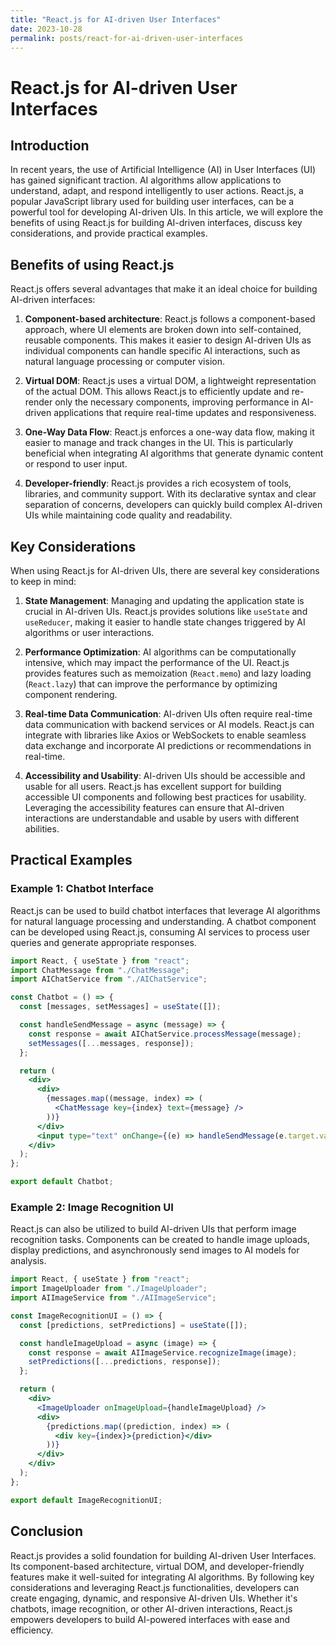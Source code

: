 ```yaml
---
title: "React.js for AI-driven User Interfaces"
date: 2023-10-28
permalink: posts/react-for-ai-driven-user-interfaces
---
```


# React.js for AI-driven User Interfaces

## Introduction

In recent years, the use of Artificial Intelligence (AI) in User Interfaces (UI) has gained significant traction. AI algorithms allow applications to understand, adapt, and respond intelligently to user actions. React.js, a popular JavaScript library used for building user interfaces, can be a powerful tool for developing AI-driven UIs. In this article, we will explore the benefits of using React.js for building AI-driven interfaces, discuss key considerations, and provide practical examples.

## Benefits of using React.js

React.js offers several advantages that make it an ideal choice for building AI-driven interfaces:

1. **Component-based architecture**: React.js follows a component-based approach, where UI elements are broken down into self-contained, reusable components. This makes it easier to design AI-driven UIs as individual components can handle specific AI interactions, such as natural language processing or computer vision.

2. **Virtual DOM**: React.js uses a virtual DOM, a lightweight representation of the actual DOM. This allows React.js to efficiently update and re-render only the necessary components, improving performance in AI-driven applications that require real-time updates and responsiveness.

3. **One-Way Data Flow**: React.js enforces a one-way data flow, making it easier to manage and track changes in the UI. This is particularly beneficial when integrating AI algorithms that generate dynamic content or respond to user input.

4. **Developer-friendly**: React.js provides a rich ecosystem of tools, libraries, and community support. With its declarative syntax and clear separation of concerns, developers can quickly build complex AI-driven UIs while maintaining code quality and readability.

## Key Considerations

When using React.js for AI-driven UIs, there are several key considerations to keep in mind:

1. **State Management**: Managing and updating the application state is crucial in AI-driven UIs. React.js provides solutions like `useState` and `useReducer`, making it easier to handle state changes triggered by AI algorithms or user interactions.

2. **Performance Optimization**: AI algorithms can be computationally intensive, which may impact the performance of the UI. React.js provides features such as memoization (`React.memo`) and lazy loading (`React.lazy`) that can improve the performance by optimizing component rendering.

3. **Real-time Data Communication**: AI-driven UIs often require real-time data communication with backend services or AI models. React.js can integrate with libraries like Axios or WebSockets to enable seamless data exchange and incorporate AI predictions or recommendations in real-time.

4. **Accessibility and Usability**: AI-driven UIs should be accessible and usable for all users. React.js has excellent support for building accessible UI components and following best practices for usability. Leveraging the accessibility features can ensure that AI-driven interactions are understandable and usable by users with different abilities.

## Practical Examples

### Example 1: Chatbot Interface

React.js can be used to build chatbot interfaces that leverage AI algorithms for natural language processing and understanding. A chatbot component can be developed using React.js, consuming AI services to process user queries and generate appropriate responses.

```jsx
import React, { useState } from "react";
import ChatMessage from "./ChatMessage";
import AIChatService from "./AIChatService";

const Chatbot = () => {
  const [messages, setMessages] = useState([]);

  const handleSendMessage = async (message) => {
    const response = await AIChatService.processMessage(message);
    setMessages([...messages, response]);
  };

  return (
    <div>
      <div>
        {messages.map((message, index) => (
          <ChatMessage key={index} text={message} />
        ))}
      </div>
      <input type="text" onChange={(e) => handleSendMessage(e.target.value)} />
    </div>
  );
};

export default Chatbot;
```

### Example 2: Image Recognition UI

React.js can also be utilized to build AI-driven UIs that perform image recognition tasks. Components can be created to handle image uploads, display predictions, and asynchronously send images to AI models for analysis.

```jsx
import React, { useState } from "react";
import ImageUploader from "./ImageUploader";
import AIImageService from "./AIImageService";

const ImageRecognitionUI = () => {
  const [predictions, setPredictions] = useState([]);

  const handleImageUpload = async (image) => {
    const response = await AIImageService.recognizeImage(image);
    setPredictions([...predictions, response]);
  };

  return (
    <div>
      <ImageUploader onImageUpload={handleImageUpload} />
      <div>
        {predictions.map((prediction, index) => (
          <div key={index}>{prediction}</div>
        ))}
      </div>
    </div>
  );
};

export default ImageRecognitionUI;
```

## Conclusion

React.js provides a solid foundation for building AI-driven User Interfaces. Its component-based architecture, virtual DOM, and developer-friendly features make it well-suited for integrating AI algorithms. By following key considerations and leveraging React.js functionalities, developers can create engaging, dynamic, and responsive AI-driven UIs. Whether it's chatbots, image recognition, or other AI-driven interactions, React.js empowers developers to build AI-powered interfaces with ease and efficiency.
